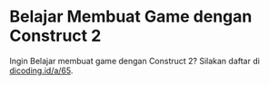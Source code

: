 # Belajar Membuat Game dengan Construct 2
Ingin Belajar membuat game dengan Construct 2?
Silakan daftar di [dicoding.id/a/65][belajar-membuat-game-dengan-cosntruct-2].

[belajar-membuat-game-dengan-cosntruct-2]: https://www.dicoding.com/academies/65
